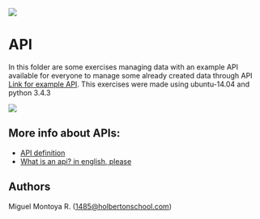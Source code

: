 ![](https://media.sproutsocial.com/uploads/2015/04/What-is-an-API.png)

# API
In this folder are some exercises managing data with an example API available for everyone to manage some already created data through API [Link for example API](https://jsonplaceholder.typicode.com/). This exercises were made using ubuntu-14.04 and python 3.4.3

![](https://www.seobility.net/en/wiki/images/f/f1/Rest-API.png)

## More info about APIs:
* [API definition](https://www.webopedia.com/definitions/api/)
* [What is an api? in english, please](https://www.freecodecamp.org/news/what-is-an-api-in-english-please-b880a3214a82/)

## Authors
Miguel Montoya R. (1485@holbertonschool.com)
